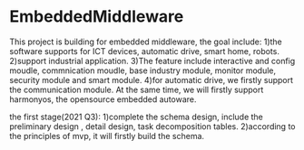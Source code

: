 # EmbeddedMiddleware
This project is building for embedded middleware, the goal include:
1)the software supports for ICT devices, automatic drive, smart home,  robots.
2)support industrial application.
3)The feature include interactive and config moudle,  commnication moudle,  base industry module, monitor module, security module and smart module.
4)for automatic drive, we firstly support the communication module. At the same time, 
we will firstly support harmonyos, the opensource embedded autoware.

the first stage(2021 Q3):
1)complete the schema design, include the preliminary design , detail design, task decomposition tables.
2)according to the principles of mvp, it will firstly build the schema.
